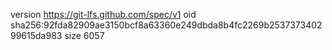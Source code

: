 version https://git-lfs.github.com/spec/v1
oid sha256:92fda82909ae3150bcf8a63360e249dbda8b4fc2269b253737340299615da983
size 6057
